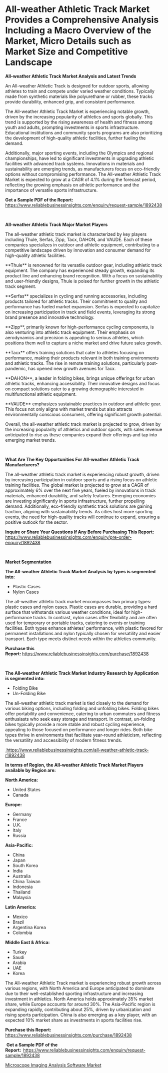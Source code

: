 <p><h1>All-weather Athletic Track Market Provides a Comprehensive Analysis Including a Macro Overview of the Market, Micro Details such as Market Size and Competitive Landscape</h1></p><p><strong>All-weather Athletic Track Market Analysis and Latest Trends</strong></p>
<p><p>An All-weather Athletic Track is designed for outdoor sports, allowing athletes to train and compete under varied weather conditions. Typically made from synthetic materials like polyurethane or rubber, these tracks provide durability, enhanced grip, and consistent performance. </p><p>The All-weather Athletic Track Market is experiencing notable growth, driven by the increasing popularity of athletics and sports globally. This trend is supported by the rising awareness of health and fitness among youth and adults, prompting investments in sports infrastructure. Educational institutions and community sports programs are also prioritizing the development of high-quality athletic facilities, further fueling the demand. </p><p>Additionally, major sporting events, including the Olympics and regional championships, have led to significant investments in upgrading athletic facilities with advanced track systems. Innovations in materials and sustainability are emerging trends, as manufacturers focus on eco-friendly options without compromising performance. The All-weather Athletic Track Market is expected to grow at a CAGR of 4.1% during the forecast period, reflecting the growing emphasis on athletic performance and the importance of versatile sports infrastructure.</p></p>
<p><strong>Get a Sample PDF of the Report:&nbsp;</strong> <a href="https://www.reliablebusinessinsights.com/enquiry/request-sample/1892438?utm_campaign=3050&utm_medium=2&utm_source=Github&utm_content=ia&utm_term=28032025&utm_id=all-weather-athletic-track">https://www.reliablebusinessinsights.com/enquiry/request-sample/1892438</a></p>
<p>&nbsp;</p>
<p><strong>All-weather Athletic Track Major Market Players</strong></p>
<p><p>The all-weather athletic track market is characterized by key players including Thule, Serfas, Zipp, Tacx, DAHON, and VAUDE. Each of these companies specializes in outdoor and athletic equipment, contributing to a competitive landscape driven by innovation and consumer demand for high-quality athletic facilities.</p><p>**Thule** is renowned for its versatile outdoor gear, including athletic track equipment. The company has experienced steady growth, expanding its product line and enhancing brand recognition. With a focus on sustainability and user-friendly designs, Thule is poised for further growth in the athletic track segment.</p><p>**Serfas** specializes in cycling and running accessories, including products tailored for athletic tracks. Their commitment to quality and performance has fueled market expansion. Serfas is expected to capitalize on increasing participation in track and field events, leveraging its strong brand presence and innovative technology.</p><p>**Zipp**, primarily known for high-performance cycling components, is also venturing into athletic track equipment. Their emphasis on aerodynamics and precision is appealing to serious athletes, which positions them well to capture a niche market and drive future sales growth.</p><p>**Tacx** offers training solutions that cater to athletes focusing on performance, making their products relevant in both training environments and athletic tracks. The rise in remote training solutions, particularly post-pandemic, has opened new growth avenues for Tacx.</p><p>**DAHON**, a leader in folding bikes, brings unique offerings for urban athletic tracks, enhancing accessibility. Their innovative designs and focus on compact solutions cater to a growing demographic interested in multifunctional athletic equipment.</p><p>**VAUDE** emphasizes sustainable practices in outdoor and athletic gear. This focus not only aligns with market trends but also attracts environmentally conscious consumers, offering significant growth potential.</p><p>Overall, the all-weather athletic track market is projected to grow, driven by the increasing popularity of athletics and outdoor sports, with sales revenue anticipated to rise as these companies expand their offerings and tap into emerging market trends.</p></p>
<p>&nbsp;</p>
<p><strong>What Are The Key Opportunities For All-weather Athletic Track Manufacturers?</strong></p>
<p><p>The all-weather athletic track market is experiencing robust growth, driven by increasing participation in outdoor sports and a rising focus on athletic training facilities. The global market is projected to grow at a CAGR of approximately 6% over the next five years, fueled by innovations in track materials, enhanced durability, and safety features. Emerging economies are investing significantly in sports infrastructure, further propelling demand. Additionally, eco-friendly synthetic track solutions are gaining traction, aligning with sustainability trends. As cities host more sporting events, the need for high-quality tracks will continue to expand, ensuring a positive outlook for the sector.</p></p>
<p><strong>Inquire or Share Your Questions If Any Before Purchasing This Report:</strong> <a href="https://www.reliablebusinessinsights.com/enquiry/pre-order-enquiry/1892438?utm_campaign=3050&utm_medium=2&utm_source=Github&utm_content=ia&utm_term=28032025&utm_id=all-weather-athletic-track">https://www.reliablebusinessinsights.com/enquiry/pre-order-enquiry/1892438</a></p>
<p>&nbsp;</p>
<p><strong>Market Segmentation</strong></p>
<p><strong>The All-weather Athletic Track Market Analysis by types is segmented into:</strong></p>
<p><ul><li>Plastic Cases</li><li>Nylon Cases</li></ul></p>
<p><p>The all-weather athletic track market encompasses two primary types: plastic cases and nylon cases. Plastic cases are durable, providing a hard surface that withstands various weather conditions, ideal for high-performance tracks. In contrast, nylon cases offer flexibility and are often used for temporary or portable tracks, catering to events or training facilities. Both types enhance athletes' performance, with plastic favored for permanent installations and nylon typically chosen for versatility and easier transport. Each type meets distinct needs within the athletics community.</p></p>
<p><strong>Purchase this Report:&nbsp;</strong><a href="https://www.reliablebusinessinsights.com/purchase/1892438?utm_campaign=3050&utm_medium=2&utm_source=Github&utm_content=ia&utm_term=28032025&utm_id=all-weather-athletic-track">https://www.reliablebusinessinsights.com/purchase/1892438</a></p>
<p>&nbsp;</p>
<p><strong>The All-weather Athletic Track Market Industry Research by Application is segmented into:</strong></p>
<p><ul><li>Folding Bike</li><li>Un-Folding Bike</li></ul></p>
<p><p>The all-weather athletic track market is tied closely to the demand for various biking options, including folding and unfolding bikes. Folding bikes offer portability and convenience, catering to urban commuters and fitness enthusiasts who seek easy storage and transport. In contrast, un-folding bikes typically provide a more stable and robust cycling experience, appealing to those focused on performance and longer rides. Both bike types thrive in environments that facilitate year-round athleticism, reflecting the versatility and accessibility of modern fitness trends.</p></p>
<p><a href="https://www.reliablebusinessinsights.com/all-weather-athletic-track-r1892438?utm_campaign=3050&utm_medium=2&utm_source=Github&utm_content=ia&utm_term=28032025&utm_id=all-weather-athletic-track">&nbsp;https://www.reliablebusinessinsights.com/all-weather-athletic-track-r1892438</a></p>
<p><strong>In terms of Region, the All-weather Athletic Track Market Players available by Region are:</strong></p>
<p>
    <p> <strong> North America: </strong>
        <ul>
            <li>United States</li>
            <li>Canada</li>
        </ul>
        </p> 
    <p> <strong> Europe: </strong>
        <ul>
            <li>Germany</li>
            <li>France</li>
            <li>U.K.</li>
            <li>Italy</li>
            <li>Russia</li>
        </ul>
        </p> 
    <p> <strong> Asia-Pacific: </strong>
        <ul>
            <li>China</li>
            <li>Japan</li>
            <li>South Korea</li>
            <li>India</li>
            <li>Australia</li>
            <li>China Taiwan</li>
            <li>Indonesia</li>
            <li>Thailand</li>
            <li>Malaysia</li>
        </ul>
        </p> 
    <p> <strong> Latin America: </strong>
        <ul>
            <li>Mexico</li>
            <li>Brazil</li>
            <li>Argentina Korea</li>
            <li>Colombia</li>
        </ul>
        </p> 
    <p> <strong> Middle East & Africa: </strong>
        <ul>
            <li>Turkey</li>
            <li>Saudi</li>
            <li>Arabia</li>
            <li>UAE</li>
            <li>Korea</li>
        </ul>
    </p>
    </p>
<p><p>The All-weather Athletic Track market is experiencing robust growth across various regions, with North America and Europe anticipated to dominate due to their well-established sporting infrastructure and increasing investment in athletics. North America holds approximately 35% market share, while Europe accounts for around 30%. The Asia-Pacific region is expanding rapidly, contributing about 25%, driven by urbanization and rising sports participation. China is also emerging as a key player, with an expected 10% market share as investments in sports facilities rise.</p></p>
<p><strong>Purchase this Report: </strong><a href="https://www.reliablebusinessinsights.com/purchase/1892438?utm_campaign=3050&utm_medium=2&utm_source=Github&utm_content=ia&utm_term=28032025&utm_id=all-weather-athletic-track">https://www.reliablebusinessinsights.com/purchase/1892438</a></p>
<p>&nbsp;<strong>Get a Sample PDF of the Report:&nbsp;&nbsp;</strong><a href="https://www.reliablebusinessinsights.com/enquiry/request-sample/1892438?utm_campaign=3050&utm_medium=2&utm_source=Github&utm_content=ia&utm_term=28032025&utm_id=all-weather-athletic-track">https://www.reliablebusinessinsights.com/enquiry/request-sample/1892438</a></p>
<p><strong></strong></p>
<p><p><a href="https://github.com/nibbsmantji/Market-Research-Report-List-1/blob/main/microscope-imaging-analysis-software-market.md?utm_campaign=3050&utm_medium=2&utm_source=Github&utm_content=ia&utm_term=28032025&utm_id=all-weather-athletic-track">Microscope Imaging Analysis Software Market</a></p></p>